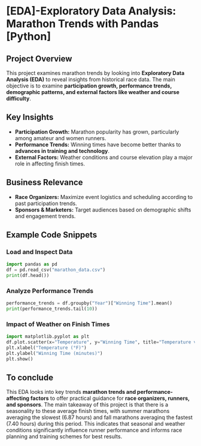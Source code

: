 # [EDA]-Exploratory Data Analysis: Marathon Trends with Pandas [Python] 

## Project Overview
This project examines marathon trends by looking into **Exploratory Data Analysis (EDA)** to reveal insights from historical race data. The main objective is to examine **participation growth, performance trends, demographic patterns, and external factors like weather and course difficulty**.

## Key Insights
- **Participation Growth:** Marathon popularity has grown, particularly among amateur and women runners.
- **Performance Trends:** Winning times have become better thanks to **advances in training and technology**.
- **External Factors:** Weather conditions and course elevation play a major role in affecting finish times.

## Business Relevance 
- **Race Organizers:** Maximize event logistics and scheduling according to past participation trends.
- **Sponsors & Marketers:** Target audiences based on demographic shifts and engagement trends.

## Example Code Snippets
### Load and Inspect Data
```python
import pandas as pd
df = pd.read_csv("marathon_data.csv")
print(df.head())
```

### Analyze Performance Trends
```python
performance_trends = df.groupby("Year")["Winning Time"].mean()
print(performance_trends.tail(10))
```

### Impact of Weather on Finish Times
```python
import matplotlib.pyplot as plt
df.plot.scatter(x="Temperature", y="Winning Time", title="Temperature vs Winning Time")
plt.xlabel("Temperature (°F)")
plt.ylabel("Winning Time (minutes)")
plt.show()
```

## To conclude 
This EDA looks into key trends **marathon trends and performance-affecting factors** to offer practical guidance for **race organizers, runners, and sponsors**. 
The main takeaway of this project is that there is a seasonality to these average finish times, with summer marathons averaging the slowest (6.87 hours) and fall marathons averaginq the fastest (7.40 hours) during this period. This indicates that seasonal and weather conditions significantly influence runner performance and informs race planning and training schemes for best results.

